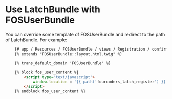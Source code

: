 Use LatchBundle with FOSUserBundle
==================================

You can override some template of FOSUserBundle and redirect to the path of LatchBundle. For example:

```html
	{# app / Resources / FOSUserBundle / views / Registration / confirmed.html.twig #}
	{% extends "FOSUserBundle::layout.html.twig" %}

	{% trans_default_domain 'FOSUserBundle' %}

	{% block fos_user_content %}
		<script type="text/javascript">
			window.location = '{{ path('fourcoders_latch_register') }}'
		</script>
	{% endblock fos_user_content %}	
```